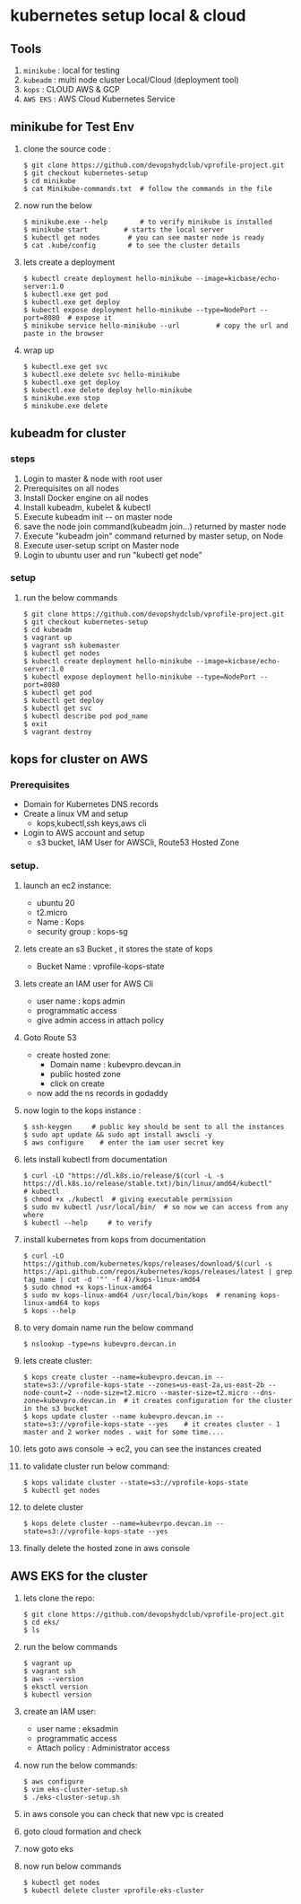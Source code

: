 # kubernetes setup local & cloud

## Tools

1. `minikube` : local for testing
2. `kubeadm` : multi node cluster Local/Cloud (deployment tool)
3. `kops` : CLOUD AWS & GCP
4. `AWS EKS` : AWS Cloud Kubernetes Service

## minikube for Test Env

1. clone the source code :

   ```console
   $ git clone https://github.com/devopshydclub/vprofile-project.git
   $ git checkout kubernetes-setup
   $ cd minikube
   $ cat Minikube-commands.txt  # follow the commands in the file
   ```

2. now run the below

   ```console
   $ minikube.exe --help        # to verify minikube is installed 
   $ minikube start         # starts the local server
   $ kubectl get nodes       # you can see master node is ready
   $ cat .kube/config        # to see the cluster details
   ```

3. lets create a deployment

   ```console
   $ kubectl create deployment hello-minikube --image=kicbase/echo-server:1.0
   $ kubectl.exe get pod
   $ kubectl.exe get deploy
   $ kubectl expose deployment hello-minikube --type=NodePort --port=8080  # expose it
   $ minikube service hello-minikube --url         # copy the url and paste in the browser
   ```

4. wrap up

   ```console
   $ kubectl.exe get svc
   $ kubectl.exe delete svc hello-minikube
   $ kubectl.exe get deploy
   $ kubectl.exe delete deploy hello-minikube
   $ minikube.exe stop
   $ minikube.exe delete
   ```

## kubeadm for cluster

### steps

1. Login to master & node with root user
2. Prerequisites on all nodes
3. Install Docker engine on all nodes
4. Install kubeadm, kubelet & kubectl
5. Execute kubeadm init -- on master node
6. save the node join command(kubeadm join...) returned by master node
7. Execute "kubeadm join" command returned by master setup, on Node
8. Execute user-setup script on Master node
9. Login to ubuntu user and run "kubectl get node"


### setup

1. run the below commands

   ```console
   $ git clone https://github.com/devopshydclub/vprofile-project.git
   $ git checkout kubernetes-setup
   $ cd kubeadm
   $ vagrant up
   $ vagrant ssh kubemaster
   $ kubectl get nodes
   $ kubectl create deployment hello-minikube --image=kicbase/echo-server:1.0
   $ kubectl expose deployment hello-minikube --type=NodePort --port=8080
   $ kubectl get pod
   $ kubectl get deploy
   $ kubectl get svc
   $ kubectl describe pod pod_name
   $ exit
   $ vagrant destroy
   ```

## kops for cluster on AWS

### Prerequisites

* Domain for Kubernetes DNS records
* Create a linux VM and setup
  * kops,kubectl,ssh keys,aws cli
* Login to AWS account and setup
  * s3 bucket, IAM User for AWSCli, Route53 Hosted Zone


### setup.

1. launch an ec2 instance:
   * ubuntu 20
   * t2.micro
   * Name : Kops
   * security group : kops-sg

2. lets create an s3 Bucket , it stores the state of kops
   * Bucket Name : vprofile-kops-state

3. lets create an IAM user for AWS Cli
   * user name : kops admin
   * programmatic access
   * give admin access in attach policy

4. Goto Route 53
   * create hosted zone:
     * Domain name : kubevpro.devcan.in
     * public hosted zone
     * click on create
   * now add the ns records in godaddy

5. now login to the kops instance :

    ```console
    $ ssh-keygen     # public key should be sent to all the instances
    $ sudo apt update && sudo apt install awscli -y
    $ aws configure    # enter the iam user secret key
    ```

6. lets install kubectl from documentation

    ```console
    $ curl -LO "https://dl.k8s.io/release/$(curl -L -s https://dl.k8s.io/release/stable.txt)/bin/linux/amd64/kubectl"         # kubectl
    $ chmod +x ./kubectl  # giving executable permission
    $ sudo mv kubectl /usr/local/bin/  # so now we can access from any where
    $ kubectl --help     # to verify
    ```

7. install kubernetes from kops from documentation

    ```console
    $ curl -LO https://github.com/kubernetes/kops/releases/download/$(curl -s https://api.github.com/repos/kubernetes/kops/releases/latest | grep tag_name | cut -d '"' -f 4)/kops-linux-amd64
    $ sudo chmod +x kops-linux-amd64
    $ sudo mv kops-linux-amd64 /usr/local/bin/kops  # renaming kops-linux-amd64 to kops
    $ kops --help
    ```

8. to very domain name run the below command

    ```console
    $ nslookup -type=ns kubevpro.devcan.in
    ```

9. lets create cluster:

    ```console
    $ kops create cluster --name=kubevpro.devcan.in --state=s3://vprofile-kops-state --zones=us-east-2a,us-east-2b --node-count=2 --node-size=t2.micro --master-size=t2.micro --dns-zone=kubevpro.devcan.in  # it creates configuration for the cluster in the s3 bucket
    $ kops update cluster --name kubevpro.devcan.in --state=s3://vprofile-kops-state --yes    # it creates cluster - 1 master and 2 worker nodes . wait for some time....
    ```

10. lets goto aws console -> ec2, you can see the instances created
11. to validate cluster run below command:

    ```console
    $ kops validate cluster --state=s3://vprofile-kops-state
    $ kubectl get nodes 
    ```

12. to delete cluster

    ```console
    $ kops delete cluster --name=kubevrpo.devcan.in --state=s3://vprofile-kops-state --yes
    ```

13. finally delete the hosted zone in aws console


## AWS EKS for the cluster

1. lets clone the repo:

    ```console
    $ git clone https://github.com/devopshydclub/vprofile-project.git
    $ cd eks/
    $ ls
    ```

2. run the below commands

    ```console
    $ vagrant up
    $ vagrant ssh
    $ aws --version
    $ eksctl version
    $ kubectl version
    ```

3. create an IAM user:
   * user name  : eksadmin
   * programmatic access
   * Attach policy : Administrator access

4. now run the below commands:

    ```console
    $ aws configure
    $ vim eks-cluster-setup.sh
    $ ./eks-cluster-setup.sh
    ```

5. in aws console you can check that new vpc is created
6. goto cloud formation and check
7. now goto eks
8. now run below commands
   
    ```console
    $ kubectl get nodes
    $ kubectl delete cluster vprofile-eks-cluster
    ```
